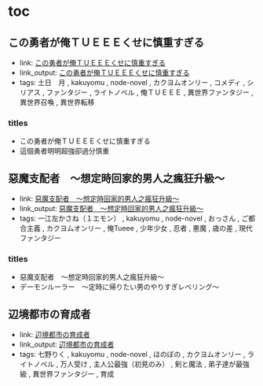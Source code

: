 # toc

## この勇者が俺ＴＵＥＥＥくせに慎重すぎる

- link: [この勇者が俺ＴＵＥＥＥくせに慎重すぎる](%E3%81%93%E3%81%AE%E5%8B%87%E8%80%85%E3%81%8C%E4%BF%BA%EF%BC%B4%EF%BC%B5%EF%BC%A5%EF%BC%A5%EF%BC%A5%E3%81%8F%E3%81%9B%E3%81%AB%E6%85%8E%E9%87%8D%E3%81%99%E3%81%8E%E3%82%8B/)
- link_output: [この勇者が俺ＴＵＥＥＥくせに慎重すぎる](../kakuyomu_out/%E3%81%93%E3%81%AE%E5%8B%87%E8%80%85%E3%81%8C%E4%BF%BA%EF%BC%B4%EF%BC%B5%EF%BC%A5%EF%BC%A5%EF%BC%A5%E3%81%8F%E3%81%9B%E3%81%AB%E6%85%8E%E9%87%8D%E3%81%99%E3%81%8E%E3%82%8B/)
- tags: 土日　月 , kakuyomu , node-novel , カクヨムオンリー , コメディ , シリアス , ファンタジー , ライトノベル , 俺ＴＵＥＥＥ , 異世界ファンタジー , 異世界召喚 , 異世界転移

### titles

- この勇者が俺ＴＵＥＥＥくせに慎重すぎる
- 這個勇者明明超強卻過分慎重

## 惡魔支配者　～想定時回家的男人之瘋狂升級～

- link: [惡魔支配者　～想定時回家的男人之瘋狂升級～](%E6%83%A1%E9%AD%94%E6%94%AF%E9%85%8D%E8%80%85%E3%80%80%EF%BD%9E%E6%83%B3%E5%AE%9A%E6%99%82%E5%9B%9E%E5%AE%B6%E7%9A%84%E7%94%B7%E4%BA%BA%E4%B9%8B%E7%98%8B%E7%8B%82%E5%8D%87%E7%B4%9A%EF%BD%9E/)
- link_output: [惡魔支配者　～想定時回家的男人之瘋狂升級～](../kakuyomu_out/%E6%83%A1%E9%AD%94%E6%94%AF%E9%85%8D%E8%80%85%E3%80%80%EF%BD%9E%E6%83%B3%E5%AE%9A%E6%99%82%E5%9B%9E%E5%AE%B6%E7%9A%84%E7%94%B7%E4%BA%BA%E4%B9%8B%E7%98%8B%E7%8B%82%E5%8D%87%E7%B4%9A%EF%BD%9E/)
- tags: 一江左かさね（１エモン） , kakuyomu , node-novel , おっさん , ご都合主義 , カクヨムオンリー , 俺Tueee , 少年少女 , 忍者 , 悪魔 , 歳の差 , 現代ファンタジー

### titles

- 惡魔支配者　～想定時回家的男人之瘋狂升級～
- デーモンルーラー　～定時に帰りたい男のやりすぎレベリング～

## 辺境都市の育成者

- link: [辺境都市の育成者](%E8%BE%BA%E5%A2%83%E9%83%BD%E5%B8%82%E3%81%AE%E8%82%B2%E6%88%90%E8%80%85/)
- link_output: [辺境都市の育成者](../kakuyomu_out/%E8%BE%BA%E5%A2%83%E9%83%BD%E5%B8%82%E3%81%AE%E8%82%B2%E6%88%90%E8%80%85/)
- tags: 七野りく , kakuyomu , node-novel , ほのぼの , カクヨムオンリー , ライトノベル , 万人受け , 主人公最強（初見のみ） , 剣と魔法 , 弟子達が最強級 , 異世界ファンタジー , 育成
